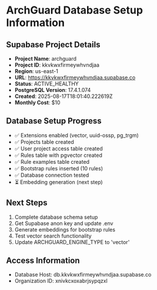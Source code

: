 # ArchGuard Database Setup Information

## Supabase Project Details
- **Project Name**: archguard
- **Project ID**: kkvkwxfirmeywhvndjaa  
- **Region**: us-east-1
- **URL**: https://kkvkwxfirmeywhvndjaa.supabase.co
- **Status**: ACTIVE_HEALTHY
- **PostgreSQL Version**: 17.4.1.074
- **Created**: 2025-08-17T18:01:40.222619Z
- **Monthly Cost**: $10

## Database Setup Progress
- ✅ Extensions enabled (vector, uuid-ossp, pg_trgm)
- ✅ Projects table created
- ✅ User project access table created
- ✅ Rules table with pgvector created
- ✅ Rule examples table created  
- ✅ Bootstrap rules inserted (10 rules)
- ✅ Database connection tested
- ⏳ Embedding generation (next step)

## Next Steps
1. Complete database schema setup
2. Get Supabase anon key and update .env
3. Generate embeddings for bootstrap rules
4. Test vector search functionality
5. Update ARCHGUARD_ENGINE_TYPE to 'vector'

## Access Information
- Database Host: db.kkvkwxfirmeywhvndjaa.supabase.co
- Organization ID: xnivkcxoxabrjsypqzxl